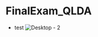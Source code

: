 # FinalExam_QLDA
- test
![Desktop - 2](https://github.com/chimcuccu258/FinalExam_QLDA/assets/70308128/85a7a483-4883-4cf0-a794-e713386cc0fc)
